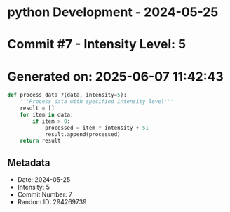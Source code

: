 ﻿# python Development - 2024-05-25
# Commit #7 - Intensity Level: 5
# Generated on: 2025-06-07 11:42:43
```python
def process_data_7(data, intensity=5):
    '''Process data with specified intensity level'''
    result = []
    for item in data:
        if item > 0:
            processed = item * intensity + 51
            result.append(processed)
    return result
```
## Metadata
- Date: 2024-05-25
- Intensity: 5
- Commit Number: 7
- Random ID: 294269739
